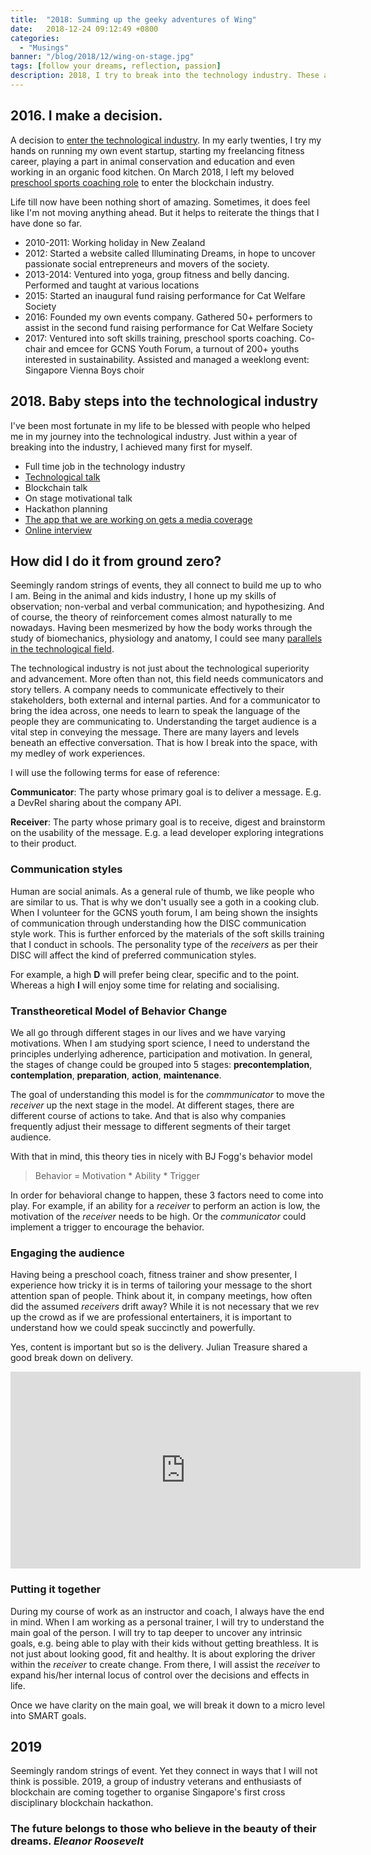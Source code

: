 ```yaml
---
title:  "2018: Summing up the geeky adventures of Wing"
date:   2018-12-24 09:12:49 +0800
categories:
  - "Musings"
banner: "/blog/2018/12/wing-on-stage.jpg"
tags: [follow your dreams, reflection, passion]
description: 2018, I try to break into the technology industry. These are the 7 positive milestones that have happened during this year.
---
```

## 2016. I make a decision.

A decision to [enter the technological industry](https://www.thegeekwing.com/technology/musings/2018/08/05/the-girl-called-wing/). In my early twenties, I try my hands on running my own event startup, starting my freelancing fitness career, playing a part in animal conservation and education and even working in an organic food kitchen. On March 2018, I left my beloved [preschool sports coaching role](https://www.thegeekwing.com/musings/2018/03/01/goodbye-kiddos/) to enter the blockchain industry.

Life till now have been nothing short of amazing. Sometimes, it does feel like I'm not moving anything ahead. But it helps to reiterate the things that I have done so far.
<ul class="bullet">
  <li>2010-2011: Working holiday in New Zealand</li>
  <li>2012: Started a website called Illuminating Dreams, in hope to uncover passionate social entrepreneurs and movers of the society.</li>
  <li>2013-2014: Ventured into yoga, group fitness and belly dancing. Performed and taught at various locations</li>
  <li>2015: Started an inaugural fund raising performance for Cat Welfare Society</li>
  <li>2016: Founded my own events company. Gathered 50+ performers to assist in the second fund raising performance for Cat Welfare Society</li>
  <li>2017: Ventured into soft skills training, preschool sports coaching. Co-chair and emcee for GCNS Youth Forum, a turnout of 200+ youths interested in sustainability. Assisted and managed a weeklong event: Singapore Vienna Boys choir</li>
</ul>

## 2018. Baby steps into the technological industry
I've been most fortunate in my life to be blessed with people who helped me in my journey into the technological industry. Just within a year of breaking into the industry, I achieved many first for myself.
<ul class="bullet">
  <li>Full time job in the technology industry</li>
  <li><a href="https://engineers.sg/episodes/search?search=wing+puah">Technological talk</a></li>
  <li>Blockchain talk</li>
  <li>On stage motivational talk</li>
  <li>Hackathon planning</li>
  <li><a href="https://www.facebook.com/shinmindailynewsxinmingribao/photos/a.358346434223942/2010221652369737/">The app that we are working on gets a media coverage</a></li>
  <li><a href="http://www.feso.asia/2018/12/xinfin-coordinator-wing-puah-on-being-a-tech-expert-and-a-modern-day-parent/">Online interview</a></li>
</ul>

## How did I do it from ground zero?
Seemingly random strings of events, they all connect to build me up to who I am. Being in the animal and kids industry, I hone up my skills of observation; non-verbal and verbal communication; and hypothesizing. And of course, the theory of reinforcement comes almost naturally to me nowadays. Having been mesmerized by how the body works through the study of biomechanics, physiology and anatomy, I could see many [parallels in the technological field](https://www.thegeekwing.com/technology/2018/04/08/5-ways-computers-are-just-like-us/).

The technological industry is not just about the technological superiority and advancement. More often than not, this field needs communicators and story tellers. A company needs to communicate effectively to their stakeholders, both external and internal parties. And for a communicator to bring the idea across, one needs to learn to speak the language of the people they are communicating to. Understanding the target audience is a vital step in conveying the message. There are many layers and levels beneath an effective conversation. That is how I break into the space, with my medley of work experiences.

I will use the following terms for ease of reference:

__Communicator__: The party whose primary goal is to deliver a message. E.g. a DevRel sharing about the company API.

__Receiver__: The party whose primary goal is to receive, digest and brainstorm on the usability of the message. E.g. a lead developer exploring integrations to their product.


### Communication styles
Human are social animals. As a general rule of thumb, we like people who are similar to us. That is why we don't usually see a goth in a cooking club. When I volunteer for the GCNS youth forum, I am being shown the insights of communication through understanding how the DISC communication style work. This is further enforced by the materials of the soft skills training that I conduct in schools. The personality type of the _receivers_ as per their DISC will affect the kind of preferred communication styles.

For example, a high __D__ will prefer being clear, specific and to the point. Whereas a high __I__ will enjoy some time for relating and socialising.

### Transtheoretical Model of Behavior Change
We all go through different stages in our lives and we have varying motivations. When I am studying sport science, I need to understand the principles underlying adherence, participation and motivation. In general, the stages of change could be grouped into 5 stages: __precontemplation__, __contemplation__, __preparation__, __action__, __maintenance__.

The goal of understanding this model is for the _commmunicator_ to move the _receiver_ up the next stage in the model. At different stages, there are different course of actions to take. And that is also why companies frequently adjust their message to different segments of their target audience.

With that in mind, this theory ties in nicely with BJ Fogg's behavior model
> Behavior = Motivation * Ability * Trigger

In order for behavioral change to happen, these 3 factors need to come into play. For example, if an ability for a _receiver_ to perform an action is low, the motivation of the _receiver_ needs to be high. Or the _communicator_ could implement a trigger to encourage the behavior.

### Engaging the audience
Having being a preschool coach, fitness trainer and show presenter, I experience how tricky it is in terms of tailoring your message to the short attention span of people. Think about it, in company meetings, how often did the assumed _receivers_ drift away? While it is not necessary that we rev up the crowd as if we are professional entertainers, it is important to understand how we could speak succinctly and powerfully.

Yes, content is important but so is the delivery. Julian Treasure shared a good break down on delivery.

<iframe width="560" height="315" src="https://www.youtube.com/embed/eIho2S0ZahI" frameborder="0" allow="accelerometer; autoplay; encrypted-media; gyroscope; picture-in-picture" allowfullscreen></iframe>

### Putting it together
During my course of work as an instructor and coach, I always have the end in mind. When I am working as a personal trainer, I will try to understand the main goal of the person. I will try to tap deeper to uncover any intrinsic goals, e.g. being able to play with their kids without getting breathless. It is not just about looking good, fit and healthy. It is about exploring the driver within the _receiver_ to create change. From there, I will assist the _receiver_ to expand his/her internal locus of control over the decisions and effects in life.  

Once we have clarity on the main goal, we will break it down to a micro level into SMART goals.

## 2019
Seemingly random strings of event. Yet they connect in ways that I will not think is possible. 2019, a group of industry veterans and enthusiasts of blockchain are coming together to organise Singapore's first cross disciplinary blockchain hackathon.

### The future belongs to those who believe in the beauty of their dreams. _Eleanor Roosevelt_
